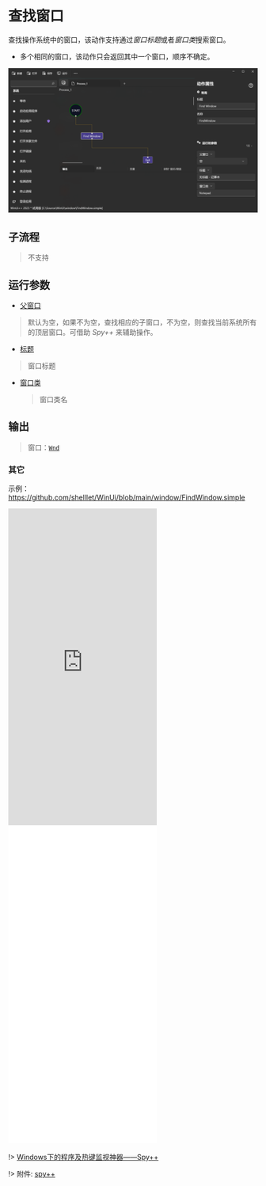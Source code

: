 # 查找窗口 
查找操作系统中的窗口，该动作支持通过*窗口标题*或者*窗口类*搜索窗口。

* 多个相同的窗口，该动作只会返回其中一个窗口，顺序不确定。

![FindWindow](./images/02.png ':size=90%')

## 子流程
> 不支持

## 运行参数

* [父窗口](./types/Wnd.md)
> 默认为空，如果不为空，查找相应的子窗口，不为空，则查找当前系统所有的顶层窗口。可借助 *Spy++* 来辅助操作。
* [标题](./types/String.md)
> 窗口标题
* [窗口类](./types/String.md)
  > 窗口类名

## 输出

> 窗口：[`Wnd`](./types/Wnd.md)


### 其它

示例：https://github.com/shelllet/WinUi/blob/main/window/FindWindow.simple


<iframe type="text/html" height="640px" src="https://www.youtube.com/embed/Atc4D8egT3s" frameborder="0"></iframe>

<iframe src="//player.bilibili.com/player.html?bvid=BV1hu411w7WV&page=1&autoplay=0" height='640px' scrolling="no" frameborder="no" framespacing="0" allowfullscreen="true"></iframe>

!> [Windows下的程序及热键监视神器——Spy++](https://zhuanlan.zhihu.com/p/355878952)

!> 附件: [spy++](https://gitlab.com/junwu/winui/-/raw/main/tools/spyxx.zip)